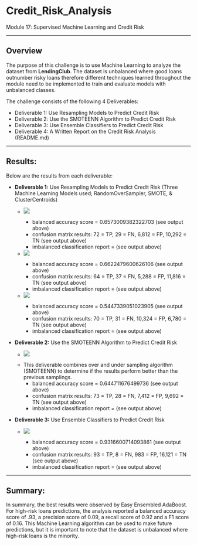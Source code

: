 # Credit_Risk_Analysis
Module 17: Supervised Machine Learning and Credit Risk

---
## Overview
The purpose of this challenge is to use Machine Learning to analyze the dataset from **LendingClub**.  The dataset is unbalanced where good loans outnumber risky loans therefore different techniques learned throughout the module need to be implemented to train and evaluate models with unbalanced classes.

The challenge consists of the following 4 Deliverables:
- Deliverable 1: Use Resampling Models to Predict Credit Risk
- Deliverable 2: Use the SMOTEENN Algorithm to Predict Credit Risk
- Deliverable 3: Use Ensemble Classifiers to Predict Credit Risk
- Deliverable 4: A Written Report on the Credit Risk Analysis (README.md)

---

## Results:
Below are the results from each deliverable:
- **Deliverable 1:** Use Resampling Models to Predict Credit Risk (Three Machine Learning Models used; RandomOverSampler, SMOTE, & ClusterCentroids)
    - <image src="./Results/Deliverable1_RandomOverSample_Results.PNG"></p>
        - balanced accuracy score = 0.6573009382322703 (see output above)
        - confusion matrix results: 72 = TP, 29 = FN, 6,812 = FP, 10,292 = TN (see output above)
        - imbalanced classification report = (see output above)
    - <image src="./Results/Deliverable1_SMOTE_Oversampling_Results.PNG"></p>
        - balanced accuracy score = 0.6622479600626106 (see output above)
        - confusion matrix results: 64 = TP, 37 = FN, 5,288 = FP, 11,816 = TN (see output above)
        - imbalanced classification report = (see output above)
    - <image src="./Results/Deliverable1_ClusterCentroids_Undersampling_Results.PNG"></p>
        - balanced accuracy score = 0.5447339051023905 (see output above)
        - confusion matrix results: 70 = TP, 31 = FN, 10,324 = FP, 6,780 = TN (see output above)
        - imbalanced classification report = (see output above)

- **Deliverable 2:** Use the SMOTEENN Algorithm to Predict Credit Risk
    - <image src="./Results/Deliverable2_SMOTEENN_Under-and-Over-Sampling_Results.PNG"></p>
    - This deliverable combines over and under sampling algorithm (SMOTEENN) to determine if the results perform better than the previous samplings.
        - balanced accuracy score = 0.644711676499736 (see output above)
        - confusion matrix results: 73 = TP, 28 = FN, 7,412 = FP, 9,692 = TN (see output above)
        - imbalanced classification report = (see output above)

- **Deliverable 3:** Use Ensemble Classifiers to Predict Credit Risk
    - <image src="./Results/Deliverable3_EE-AdaBoost_Results.PNG"></p>
        - balanced accuracy score = 0.9316600714093861 (see output above)
        - confusion matrix results: 93 = TP, 8 = FN, 983 = FP, 16,121 = TN (see output above)
        - imbalanced classification report = (see output above)

---

## Summary:
In summary, the best results were observed by Easy Ensembled AdaBoost.  For high-risk loans predictions, the analysis reported a balanced accuracy score of .93, a precision score of 0.09, a recall score of 0.92 and a F1 score of 0.16.  This Machine Learning algorithm can be used to make future predictions, but it is important to note that the dataset is unbalanced where high-risk loans is the minority.